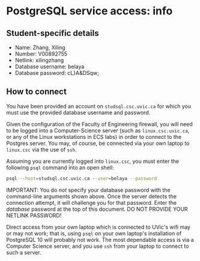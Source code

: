 # PostgreSQL service access: info


## Student-specific details

* Name:    Zhang, Xiling
* Number:  V00892755
* Netlink: xilingzhang 
* Database username: belaya
* Database password: cL}A&DSqw;


## How to connect

You have been provided an account on ```studsql.csc.uvic.ca``` for
which you must use the provided database username and password.

Given the configuration of the Faculty of Engineering firewall, you
will need to be logged into a Computer-Science server (such as
```linux.csc.uvic.ca```, or any of the Linux workstations in ECS labs)
in order to connect to the Postgres server.  You may, of course, 
be connected via your own laptop to ```linux.csc``` via the use of
```ssh```.

Assuming you are currently logged into ```linux.csc```, you must enter
the following ```psql``` command into an open shell:

```bash
psql --host=studsql.csc.uvic.ca --user=belaya --password
```

IMPORTANT: You do _not_ specify your database password with the
command-line arguments shown above.  Once the server detects the
connection attempt, it will challenge you for that password. Enter the
_database_ password at the top of this document.  DO NOT PROVIDE YOUR
NETLINK PASSWORD!

Direct access from your own laptop which is connected to UVic's wifi
may or may not work; that is, using ```psql``` on your own laptop's
installation of PostgreSQL 10 will probably not work.  The most
dependable access is via a Computer Science server, and you use
```ssh``` from your laptop to connect to such a server.

